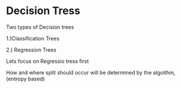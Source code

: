# Decision Tress


Two types of Decision trees

1.)Classification Trees

2.) Regression Trees

Lets focus on Regressio tress first

How and where split should occur will be determined by the algoithm,(entropy based)